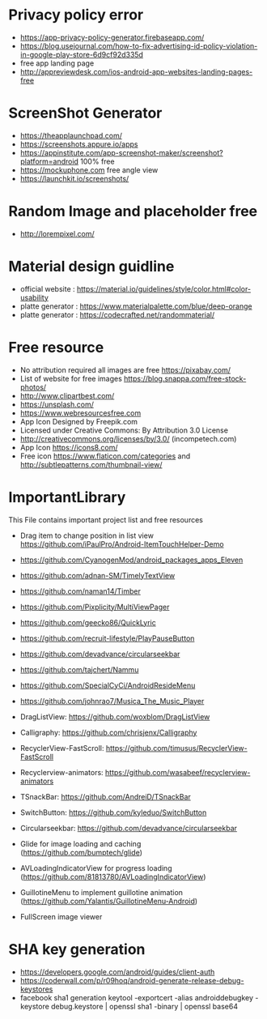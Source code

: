 # Privacy policy error 
* https://app-privacy-policy-generator.firebaseapp.com/
* https://blog.usejournal.com/how-to-fix-advertising-id-policy-violation-in-google-play-store-6d9cf92d335d
* free app landing page
* http://appreviewdesk.com/ios-android-app-websites-landing-pages-free

# ScreenShot Generator 
* https://theapplaunchpad.com/
* https://screenshots.appure.io/apps
* https://appinstitute.com/app-screenshot-maker/screenshot?platform=android   100% free
* https://mockuphone.com  free angle view
* https://launchkit.io/screenshots/

# Random Image and placeholder free
* http://lorempixel.com/

# Material design guidline
* official website : https://material.io/guidelines/style/color.html#color-usability
* platte generator : https://www.materialpalette.com/blue/deep-orange
* platte generator : https://codecrafted.net/randommaterial/


# Free resource

* No attribution required all images are free https://pixabay.com/
* List of website for free images https://blog.snappa.com/free-stock-photos/
* http://www.clipartbest.com/
* https://unsplash.com/
* https://www.webresourcesfree.com
* App Icon Designed by Freepik.com 
* Licensed under Creative Commons: By Attribution 3.0 License
* http://creativecommons.org/licenses/by/3.0/ (incompetech.com)
* App Icon https://icons8.com/
* Free icon https://www.flaticon.com/categories  and  http://subtlepatterns.com/thumbnail-view/



# ImportantLibrary
This File  contains important project list and free resources
* Drag item to change position in list view https://github.com/iPaulPro/Android-ItemTouchHelper-Demo
* https://github.com/CyanogenMod/android_packages_apps_Eleven
* https://github.com/adnan-SM/TimelyTextView
* https://github.com/naman14/Timber
* https://github.com/Pixplicity/MultiViewPager
* https://github.com/geecko86/QuickLyric
* https://github.com/recruit-lifestyle/PlayPauseButton
* https://github.com/devadvance/circularseekbar
* https://github.com/tajchert/Nammu
* https://github.com/SpecialCyCi/AndroidResideMenu
 * https://github.com/johnrao7/Musica_The_Music_Player 
 * DragListView: https://github.com/woxblom/DragListView 
 * Calligraphy: https://github.com/chrisjenx/Calligraphy 
 * RecyclerView-FastScroll: https://github.com/timusus/RecyclerView-FastScroll 
 * Recyclerview-animators: https://github.com/wasabeef/recyclerview-animators 
 * TSnackBar: https://github.com/AndreiD/TSnackBar 
 * SwitchButton: https://github.com/kyleduo/SwitchButton 
 * Circularseekbar: https://github.com/devadvance/circularseekbar 

* Glide for image loading and caching (https://github.com/bumptech/glide)
* AVLoadingIndicatorView for progress loading (https://github.com/81813780/AVLoadingIndicatorView)
* GuillotineMenu to implement guillotine animation (https://github.com/Yalantis/GuillotineMenu-Android)
* FullScreen image viewer

# SHA key generation 
* https://developers.google.com/android/guides/client-auth
* https://coderwall.com/p/r09hoq/android-generate-release-debug-keystores
* facebook sha1 generation keytool -exportcert -alias androiddebugkey -keystore debug.keystore | openssl sha1 -binary | openssl base64

